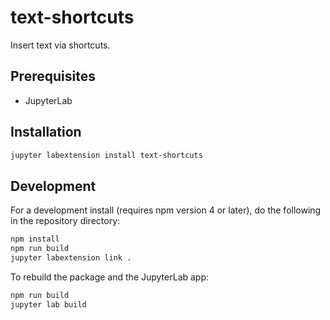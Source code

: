 # text-shortcuts

Insert text via shortcuts.


## Prerequisites

* JupyterLab

## Installation

```bash
jupyter labextension install text-shortcuts
```

## Development

For a development install (requires npm version 4 or later), do the following in the repository directory:

```bash
npm install
npm run build
jupyter labextension link .
```

To rebuild the package and the JupyterLab app:

```bash
npm run build
jupyter lab build
```


